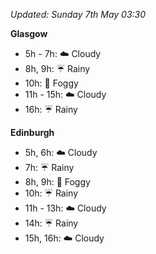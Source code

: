 *Updated: Sunday 7th May 03:30*

**Glasgow**

* 5h - 7h: :cloud: Cloudy
* 8h, 9h: :umbrella: Rainy
* 10h: :foggy: Foggy
* 11h - 15h: :cloud: Cloudy
* 16h: :umbrella: Rainy

**Edinburgh**

* 5h, 6h: :cloud: Cloudy
* 7h: :umbrella: Rainy
* 8h, 9h: :foggy: Foggy
* 10h: :umbrella: Rainy
* 11h - 13h: :cloud: Cloudy
* 14h: :umbrella: Rainy
* 15h, 16h: :cloud: Cloudy
